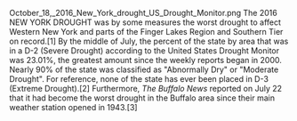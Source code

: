 October_18,_2016_New_York_drought_US_Drought_Monitor.png The 2016 NEW YORK DROUGHT was by some measures the worst drought to affect Western New York and parts of the Finger Lakes Region and Southern Tier on record.[1] By the middle of July, the percent of the state by area that was in a D-2 (Severe Drought) according to the United States Drought Monitor was 23.01%, the greatest amount since the weekly reports began in 2000. Nearly 90% of the state was classified as "Abnormally Dry" or "Moderate Drought". For reference, none of the state has ever been placed in D-3 (Extreme Drought).[2] Furthermore, _The Buffalo News_ reported on July 22 that it had become the worst drought in the Buffalo area since their main weather station opened in 1943.[3]
